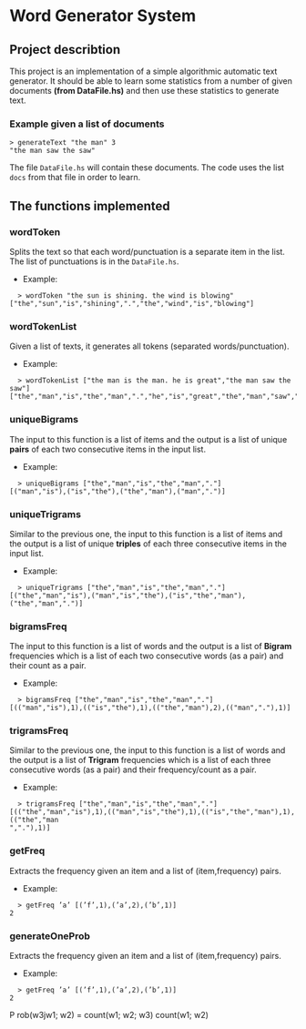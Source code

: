 # Word Generator System

## Project describtion
This project is an implementation of a simple algorithmic automatic text generator. It should be able to learn some statistics from a number of given documents **(from DataFile.hs)** and then use these statistics to generate text.
### Example given a list of documents
```
> generateText "the man" 3
"the man saw the saw"
```
The file `DataFile.hs` will contain these documents. The code uses the list `docs` from that file in
order to learn.

## The functions implemented
### wordToken
Splits the text so that each word/punctuation is a separate item in the list. The list of
punctuations is in the `DataFile.hs`.
- Example:
```
  > wordToken "the sun is shining. the wind is blowing"
["the","sun","is","shining",".","the","wind","is","blowing"]
```
### wordTokenList
Given a list of texts, it generates all tokens (separated words/punctuation).
- Example:
```
  > wordTokenList ["the man is the man. he is great","the man saw the saw"]
["the","man","is","the","man",".","he","is","great","the","man","saw","the","saw"]
```
### uniqueBigrams
The input to this function is a list of items and the output is a list of unique **pairs** of each two
consecutive items in the input list.
- Example:
```
  > uniqueBigrams ["the","man","is","the","man","."]
[("man","is"),("is","the"),("the","man"),("man",".")]
```
### uniqueTrigrams
Similar to the previous one, the input to this function is a list of items and the output is a list of unique **triples** of each three
consecutive items in the input list.
- Example:
```
  > uniqueTrigrams ["the","man","is","the","man","."]
[("the","man","is"),("man","is","the"),("is","the","man"),("the","man",".")]
```
### bigramsFreq
The input to this function is a list of words and the output is a list of **Bigram** frequencies which is
a list of each two consecutive words (as a pair) and their count as a pair.
- Example:
```
  > bigramsFreq ["the","man","is","the","man","."]
[(("man","is"),1),(("is","the"),1),(("the","man"),2),(("man","."),1)]
```
### trigramsFreq
Similar to the previous one, the input to this function is a list of words and the output is a list of **Trigram** frequencies which is
a list of each three consecutive words (as a pair) and their frequency/count as a pair.
- Example:
```
  > trigramsFreq ["the","man","is","the","man","."]
[(("the","man","is"),1),(("man","is","the"),1),(("is","the","man"),1),(("the","man
","."),1)]
```
### getFreq
Extracts the frequency given an item and a list of (item,frequency) pairs.
- Example:
```
  > getFreq ’a’ [(’f’,1),(’a’,2),(’b’,1)]
2
```
### generateOneProb
Extracts the frequency given an item and a list of (item,frequency) pairs.
- Example:
```
  > getFreq ’a’ [(’f’,1),(’a’,2),(’b’,1)]
2
```
  
P rob(w3jw1; w2) = count(w1; w2; w3)
count(w1; w2)
